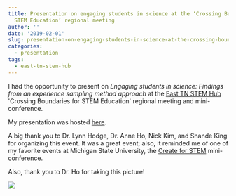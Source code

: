 ```yaml
---
title: Presentation on engaging students in science at the ‘Crossing Boundaries for
  STEM Education’ regional meeting
author: ''
date: '2019-02-01'
slug: presentation-on-engaging-students-in-science-at-the-crossing-boundaries-for-stem-education-regional-meeting
categories:
  - presentation
tags:
  - east-tn-stem-hub
---
```


I had the opportunity to present on *Engaging students in science: Findings from an experience sampling method approach* at the [East TN STEM Hub](https://ceems.utk.edu/) 'Crossing Boundaries for STEM Education' regional meeting and mini-conference. 

My presentation was hosted [here](https://joshuamrosenberg.com/east-tn-stem.html#1). 

A big thank you to Dr. Lynn Hodge, Dr. Anne Ho, Nick Kim, and Shande King for organizing this event. It was a great event; also, it reminded me of one of my favorite events at Michigan State University, the [Create for STEM](https://create4stem.msu.edu/) mini-conference.

Also, thank you to Dr. Ho for taking this picture!

![](/post/2019-02-01-presentation-on-engaging-students-in-science-at-the-crossing-boundaries-for-stem-education-regional-meeting_files/east-tn-stem-rosenberg.jpg)